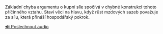 
Základní chyba argumentu o kupní síle spočívá v chybné konstrukci tohoto příčinného vztahu. Staví věci na hlavu, když růst mzdových sazeb považuje za sílu, která přináší hospodářský pokrok.

[🔊 Poslechnout audio](/data/7-paragraphs/audio/chapter_60/para_005-Zkladn-chyba-argumentu-o-kupn-sle-spov-v-ch.mp3)
